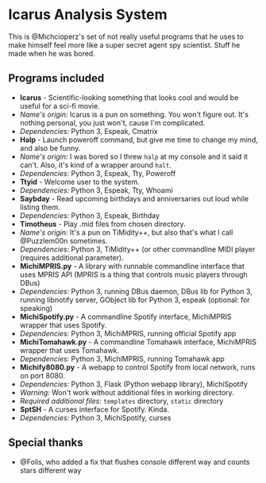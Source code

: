 Icarus Analysis System
======================
This is @Michcioperz's set of not really useful programs that he uses to make himself feel more like a super secret agent spy scientist. Stuff he made when he was bored.

Programs included
-----------------

* __Icarus__ - Scientific-looking something that looks cool and would be useful for a sci-fi movie.
 * _Name's origin:_ Icarus is a pun on something. You won't figure out. It's nothing personal, you just won't, cause I'm complicated.
 * _Dependencies:_ Python 3, Espeak, Cmatrix
* __Halp__ - Launch poweroff command, but give me time to change my mind, and also be funny.
 * _Name's origin:_ I was bored so I threw `halp` at my console and it said it can't. Also, it's kind of a wrapper around `halt`.
 * _Dependencies:_ Python 3, Espeak, Tty, Poweroff
* __Ttyid__ - Welcome user to the system.
 * _Dependencies:_ Python 3, Espeak, Tty, Whoami
* __Saybday__ - Read upcoming birthdays and anniversaries out loud while listing them.
 * _Dependencies:_ Python 3, Espeak, Birthday
* __Timotheus__ - Play .mid files from chosen directory.
 * _Name's origin:_ It's a pun on TiMidity++, but also that's what I call @Puzzlem00n sometimes.
 * _Dependencies:_ Python 3, TiMidity++ (or other commandline MIDI player (requires additional parameter).
* __MichiMPRIS.py__ - A library with runnable commandline interface that uses MPRIS API (MPRIS is a thing that controls music players through DBus)
 * _Dependencies:_ Python 3, running DBus daemon, DBus lib for Python 3, running libnotify server, GObject lib for Python 3, espeak (optional: for speaking)
* __MichiSpotify.py__ - A commandline Spotify interface, MichiMPRIS wrapper that uses Spotify.
 * _Dependencies:_ Python 3, MichiMPRIS, running official Spotify app
* __MichiTomahawk.py__ - A commandline Tomahawk interface, MichiMPRIS wrapper that uses Tomahawk.
 * _Dependencies:_ Python 3, MichiMPRIS, running Tomahawk app
* __Michify8080.py__ - A webapp to control Spotify from local network, runs on port 8080.
 * _Dependencies:_ Python 3, Flask (Python webapp library), MichiSpotify
 * _Warning:_ Won't work without additional files in working directory.
 * _Required additional files_: `templates` directory, `static` directory
* __SptSH__ - A curses interface for Spotify. Kinda.
 * _Dependencies:_ Python 3, MichiSpotify, curses

Special thanks
--------------
* @Folis, who added a fix that flushes console different way and counts stars different way
